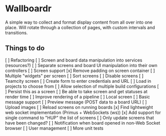 # Wallboardr

A simple way to collect and format display content from all over into one place. Will rotate through a collection of pages, with custom intervals and transitions.

## Things to do

[ ] Refactoring
    [ ] Screen and board data manipulation into services (resources?)
    [ ] Separate screens and board UI manipulation into their own controllers
[ ] Screen support
    [x] Remove padding on screen container
    [ ] Multiple "widgets" per screen
    [ ] Sort screens
    [ ] Disable screens
    [ ] Teamcity screen
        [ ] Create form to enter credentials and URL
        [ ] Load in projects to choose from
        [ ] Allow selection of multiple build configurations
        [ ] Persist this as a screen
        [ ] Be able to take screen and get statuses at render time
        [ ] Improve rendering of a pipeline
    [ ] Local screen
        [ ] Basic message support
        [ ] Preview message (POST data to a board URL)
        [ ] Upload images
[ ] Reload screens on running boards
    [x] Find lightweight web socket implementation (Primus + WebSockets (ws))
    [x] Add support for single command to "HUP" the list of screens
    [ ] Only update screens that have been changed?
    [ ] Notification when board opened in non-Web Socket browser
[ ] User management
[ ] More unit tests